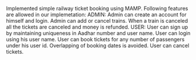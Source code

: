Implemented simple railway ticket booking using MAMP.
Following features are allowed in our implemetation:
ADMIN:
  Admin can create an account for himself and login.
  Admin can add or cancel trains.
  When a train is canceled all the tickets are canceled and money is refunded.
USER:
  User can sign up by maintaining uniqueness in Aadhar number and user name.
  User can login using his user name.
  User can book tickets for any number of passengers under his user id.
  Overlapping of booking dates is avoided.
  User can cancel tickets.
